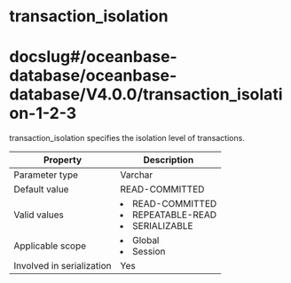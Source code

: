 transaction_isolation
==========================================
# docslug#/oceanbase-database/oceanbase-database/V4.0.0/transaction_isolation-1-2-3
transaction_isolation specifies the isolation level of transactions.


| **Property** | **Description** |
|---------|------------------------------------------------------------------------------------------------------------------------------------------------------------------------------------------------------------------------------------|
| Parameter type | Varchar |
| Default value | READ-COMMITTED |
| Valid values | <li> READ-COMMITTED   <li> REPEATABLE-READ   <li> SERIALIZABLE |
| Applicable scope | <li> Global   <li> Session |
| Involved in serialization | Yes |


